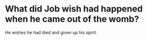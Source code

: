 # What did Job wish had happened when he came out of the womb?

He wishes he had died and given up his spirit.
